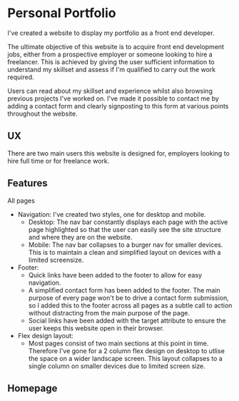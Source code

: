 # Personal Portfolio
I've created a website to display my portfolio as a front end developer. 

The ultimate objective of this website is to acquire front end development jobs, either from a prospective employer or someone looking to hire a freelancer. This is achieved by giving the user sufficient information to understand my skillset and assess if I'm qualified to carry out the work required.

Users can read about my skillset and experience whilst also browsing previous projects I've worked on. I've made it possible to contact me by adding a contact form and clearly signposting to this form at various points throughout the website.

## UX
There are two main users this website is designed for, employers looking to hire full time or for freelance work. 

## Features

All pages
- Navigation: I've created two styles, one for desktop and mobile. 
    - Desktop: The nav bar constantly displays each page with the active page highlighted so that the user can easily see the site structure and where they are on the website.
    - Mobile: The nav bar collapses to a burger nav for smaller devices. This is to maintain a clean and simplified layout on devices with a limited screensize.
- Footer: 
    - Quick links have been added to the footer to allow for easy navigation. 
    - A simplified contact form has been added to the footer. The main purpose of every page won't be to drive a contact form submission, so I added this to the footer across all pages as a subtle call to action without distracting from the main purpose of the page.
    - Social links have been added with the target attribute to ensure the user keeps this website open in their browser.
- Flex design layout:
    - Most pages consist of two main sections at this point in time. Therefore I've gone for a 2 column flex design on desktop to utlise the space on a wider landscape screen. This layout collapses to a single column on smaller devices due to limited screen size.

Homepage
- 





